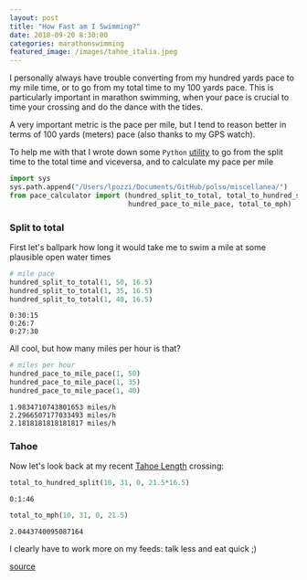 ```yaml
---
layout: post
title: "How Fast am I Swimming?"
date: 2018-09-20 8:30:00
categories: marathonswimming
featured_image: /images/tahoe_italia.jpeg
---
```

I personally always have trouble converting from my hundred yards pace to my mile time, or to go from my total time to my 100 yards pace. This is particularly important in marathon swimming, when your pace is crucial to time your crossing and do the dance with the tides.

A very important metric is the pace per mile, but I tend to reason better in terms of 100 yards (meters) pace (also thanks to my GPS watch).

To help me with that I wrote down some `Python` [utility](https://github.com/mrpozzi/polso/blob/master/miscellanea/pace_calculator.py) to go from the split time to the total time and viceversa, and to calculate my pace per mile


```python
import sys
sys.path.append("/Users/lpozzi/Documents/GitHub/polso/miscellanea/")
from pace_calculator import (hundred_split_to_total, total_to_hundred_split, 
                             hundred_pace_to_mile_pace, total_to_mph)
```

### Split to total

First let's ballpark how long it would take me to swim a mile at some plausible open water times


```python
# mile pace
hundred_split_to_total(1, 50, 16.5)
hundred_split_to_total(1, 35, 16.5)
hundred_split_to_total(1, 40, 16.5)
```

    0:30:15
    0:26:7
    0:27:30


All cool, but how many miles per hour is that?


```python
# miles per hour
hundred_pace_to_mile_pace(1, 50)
hundred_pace_to_mile_pace(1, 35)
hundred_pace_to_mile_pace(1, 40)
```

    1.9834710743801653 miles/h
    2.2966507177033493 miles/h
    2.1818181818181817 miles/h


### Tahoe

Now let's look back at my recent [Tahoe Length](https://db.marathonswimmers.org/events/lake-tahoe/) crossing:


```python
total_to_hundred_split(10, 31, 0, 21.5*16.5)
```

    0:1:46



```python
total_to_mph(10, 31, 0, 21.5)
```

    2.0443740095087164


I clearly have to work more on my feeds: talk less and eat quick ;)

[source](https://github.com/mrpozzi/mrpozzi.github.io/blob/master/notebooks/HowFastAmIGoing.ipynb)
